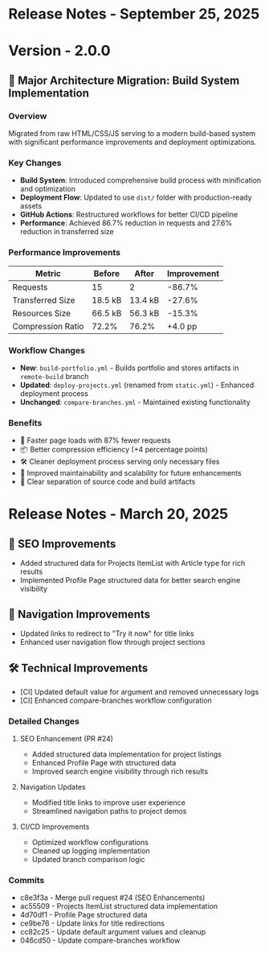 # Release Notes - September 25, 2025

# Version - 2.0.0

## 🚀 Major Architecture Migration: Build System Implementation

### Overview

Migrated from raw HTML/CSS/JS serving to a modern build-based system with significant performance improvements and deployment optimizations.

### Key Changes

- **Build System**: Introduced comprehensive build process with minification and optimization
- **Deployment Flow**: Updated to use `dist/` folder with production-ready assets
- **GitHub Actions**: Restructured workflows for better CI/CD pipeline
- **Performance**: Achieved 86.7% reduction in requests and 27.6% reduction in transferred size

### Performance Improvements

| Metric            | Before  | After   | Improvement |
| ----------------- | ------- | ------- | ----------- |
| Requests          | 15      | 2       | -86.7%      |
| Transferred Size  | 18.5 kB | 13.4 kB | -27.6%      |
| Resources Size    | 66.5 kB | 56.3 kB | -15.3%      |
| Compression Ratio | 72.2%   | 76.2%   | +4.0 pp     |

### Workflow Changes

- **New**: `build-portfolio.yml` - Builds portfolio and stores artifacts in `remote-build` branch
- **Updated**: `deploy-projects.yml` (renamed from `static.yml`) - Enhanced deployment process
- **Unchanged**: `compare-branches.yml` - Maintained existing functionality

### Benefits

- 🚀 Faster page loads with 87% fewer requests
- 📦 Better compression efficiency (+4 percentage points)
- 🛠️ Cleaner deployment process serving only necessary files
- 🔧 Improved maintainability and scalability for future enhancements
- 📁 Clear separation of source code and build artifacts

# Release Notes - March 20, 2025

## 🎯 SEO Improvements

- Added structured data for Projects ItemList with Article type for rich results
- Implemented Profile Page structured data for better search engine visibility

## 🔗 Navigation Improvements

- Updated links to redirect to "Try it now" for title links
- Enhanced user navigation flow through project sections

## 🛠️ Technical Improvements

- [CI] Updated default value for argument and removed unnecessary logs
- [CI] Enhanced compare-branches workflow configuration

### Detailed Changes

1. SEO Enhancement (PR #24)

   - Added structured data implementation for project listings
   - Enhanced Profile Page with structured data
   - Improved search engine visibility through rich results

2. Navigation Updates

   - Modified title links to improve user experience
   - Streamlined navigation paths to project demos

3. CI/CD Improvements
   - Optimized workflow configurations
   - Cleaned up logging implementation
   - Updated branch comparison logic

### Commits

- c8e3f3a - Merge pull request #24 (SEO Enhancements)
- ac55509 - Projects ItemList structured data implementation
- 4d70df1 - Profile Page structured data
- ce9be76 - Update links for title redirections
- cc82c25 - Update default argument values and cleanup
- 046cd50 - Update compare-branches workflow
